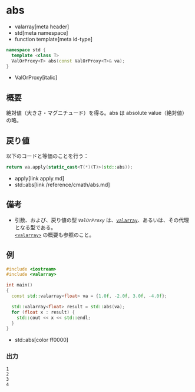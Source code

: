# abs
* valarray[meta header]
* std[meta namespace]
* function template[meta id-type]

```cpp
namespace std {
  template <class T>
  ValOrProxy<T> abs(const ValOrProxy<T>& va);
}
```
* ValOrProxy[italic]

## 概要
絶対値（大きさ・マグニチュード）を得る。abs は absolute value（絶対値）の略。


## 戻り値
以下のコードと等価のことを行う：

```cpp
return va.apply(static_cast<T(*)(T)>(std::abs));
```
* apply[link apply.md]
* std::abs[link /reference/cmath/abs.md]


## 備考
- 引数、および、戻り値の型 *`ValOrProxy`* は、[`valarray`](../valarray.md)、あるいは、その代理となる型である。  
	[`<valarray>`](../../valarray.md) の概要も参照のこと。


## 例
```cpp example
#include <iostream>
#include <valarray>

int main()
{
  const std::valarray<float> va = {1.0f, -2.0f, 3.0f, -4.0f};

  std::valarray<float> result = std::abs(va);
  for (float x : result) {
    std::cout << x << std::endl;
  }
}
```
* std::abs[color ff0000]

### 出力
```
1
2
3
4
```
